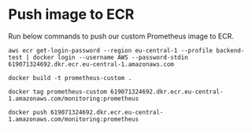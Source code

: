 # Push image to ECR
Run below commands to push our custom Prometheus image to ECR.
```
aws ecr get-login-password --region eu-central-1 --profile backend-test | docker login --username AWS --password-stdin 619071324692.dkr.ecr.eu-central-1.amazonaws.com
```

```
docker build -t prometheus-custom .
```

```
docker tag prometheus-custom 619071324692.dkr.ecr.eu-central-1.amazonaws.com/monitoring:prometheus
```

```
docker push 619071324692.dkr.ecr.eu-central-1.amazonaws.com/monitoring:prometheus
```